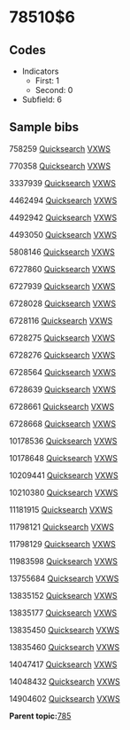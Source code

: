# 78510$6

## Codes

-   Indicators
    -   First: 1
    -   Second: 0
-   Subfield: 6

## Sample bibs

758259 [Quicksearch](https://search.library.yale.edu/catalog/758259) [VXWS](http://prodorbis.library.yale.edu:7014/vxws/GetHoldingsService?bibId=758259)

770358 [Quicksearch](https://search.library.yale.edu/catalog/770358) [VXWS](http://prodorbis.library.yale.edu:7014/vxws/GetHoldingsService?bibId=770358)

3337939 [Quicksearch](https://search.library.yale.edu/catalog/3337939) [VXWS](http://prodorbis.library.yale.edu:7014/vxws/GetHoldingsService?bibId=3337939)

4462494 [Quicksearch](https://search.library.yale.edu/catalog/4462494) [VXWS](http://prodorbis.library.yale.edu:7014/vxws/GetHoldingsService?bibId=4462494)

4492942 [Quicksearch](https://search.library.yale.edu/catalog/4492942) [VXWS](http://prodorbis.library.yale.edu:7014/vxws/GetHoldingsService?bibId=4492942)

4493050 [Quicksearch](https://search.library.yale.edu/catalog/4493050) [VXWS](http://prodorbis.library.yale.edu:7014/vxws/GetHoldingsService?bibId=4493050)

5808146 [Quicksearch](https://search.library.yale.edu/catalog/5808146) [VXWS](http://prodorbis.library.yale.edu:7014/vxws/GetHoldingsService?bibId=5808146)

6727860 [Quicksearch](https://search.library.yale.edu/catalog/6727860) [VXWS](http://prodorbis.library.yale.edu:7014/vxws/GetHoldingsService?bibId=6727860)

6727939 [Quicksearch](https://search.library.yale.edu/catalog/6727939) [VXWS](http://prodorbis.library.yale.edu:7014/vxws/GetHoldingsService?bibId=6727939)

6728028 [Quicksearch](https://search.library.yale.edu/catalog/6728028) [VXWS](http://prodorbis.library.yale.edu:7014/vxws/GetHoldingsService?bibId=6728028)

6728116 [Quicksearch](https://search.library.yale.edu/catalog/6728116) [VXWS](http://prodorbis.library.yale.edu:7014/vxws/GetHoldingsService?bibId=6728116)

6728275 [Quicksearch](https://search.library.yale.edu/catalog/6728275) [VXWS](http://prodorbis.library.yale.edu:7014/vxws/GetHoldingsService?bibId=6728275)

6728276 [Quicksearch](https://search.library.yale.edu/catalog/6728276) [VXWS](http://prodorbis.library.yale.edu:7014/vxws/GetHoldingsService?bibId=6728276)

6728564 [Quicksearch](https://search.library.yale.edu/catalog/6728564) [VXWS](http://prodorbis.library.yale.edu:7014/vxws/GetHoldingsService?bibId=6728564)

6728639 [Quicksearch](https://search.library.yale.edu/catalog/6728639) [VXWS](http://prodorbis.library.yale.edu:7014/vxws/GetHoldingsService?bibId=6728639)

6728661 [Quicksearch](https://search.library.yale.edu/catalog/6728661) [VXWS](http://prodorbis.library.yale.edu:7014/vxws/GetHoldingsService?bibId=6728661)

6728668 [Quicksearch](https://search.library.yale.edu/catalog/6728668) [VXWS](http://prodorbis.library.yale.edu:7014/vxws/GetHoldingsService?bibId=6728668)

10178536 [Quicksearch](https://search.library.yale.edu/catalog/10178536) [VXWS](http://prodorbis.library.yale.edu:7014/vxws/GetHoldingsService?bibId=10178536)

10178648 [Quicksearch](https://search.library.yale.edu/catalog/10178648) [VXWS](http://prodorbis.library.yale.edu:7014/vxws/GetHoldingsService?bibId=10178648)

10209441 [Quicksearch](https://search.library.yale.edu/catalog/10209441) [VXWS](http://prodorbis.library.yale.edu:7014/vxws/GetHoldingsService?bibId=10209441)

10210380 [Quicksearch](https://search.library.yale.edu/catalog/10210380) [VXWS](http://prodorbis.library.yale.edu:7014/vxws/GetHoldingsService?bibId=10210380)

11181915 [Quicksearch](https://search.library.yale.edu/catalog/11181915) [VXWS](http://prodorbis.library.yale.edu:7014/vxws/GetHoldingsService?bibId=11181915)

11798121 [Quicksearch](https://search.library.yale.edu/catalog/11798121) [VXWS](http://prodorbis.library.yale.edu:7014/vxws/GetHoldingsService?bibId=11798121)

11798129 [Quicksearch](https://search.library.yale.edu/catalog/11798129) [VXWS](http://prodorbis.library.yale.edu:7014/vxws/GetHoldingsService?bibId=11798129)

11983598 [Quicksearch](https://search.library.yale.edu/catalog/11983598) [VXWS](http://prodorbis.library.yale.edu:7014/vxws/GetHoldingsService?bibId=11983598)

13755684 [Quicksearch](https://search.library.yale.edu/catalog/13755684) [VXWS](http://prodorbis.library.yale.edu:7014/vxws/GetHoldingsService?bibId=13755684)

13835152 [Quicksearch](https://search.library.yale.edu/catalog/13835152) [VXWS](http://prodorbis.library.yale.edu:7014/vxws/GetHoldingsService?bibId=13835152)

13835177 [Quicksearch](https://search.library.yale.edu/catalog/13835177) [VXWS](http://prodorbis.library.yale.edu:7014/vxws/GetHoldingsService?bibId=13835177)

13835450 [Quicksearch](https://search.library.yale.edu/catalog/13835450) [VXWS](http://prodorbis.library.yale.edu:7014/vxws/GetHoldingsService?bibId=13835450)

13835460 [Quicksearch](https://search.library.yale.edu/catalog/13835460) [VXWS](http://prodorbis.library.yale.edu:7014/vxws/GetHoldingsService?bibId=13835460)

14047417 [Quicksearch](https://search.library.yale.edu/catalog/14047417) [VXWS](http://prodorbis.library.yale.edu:7014/vxws/GetHoldingsService?bibId=14047417)

14048432 [Quicksearch](https://search.library.yale.edu/catalog/14048432) [VXWS](http://prodorbis.library.yale.edu:7014/vxws/GetHoldingsService?bibId=14048432)

14904602 [Quicksearch](https://search.library.yale.edu/catalog/14904602) [VXWS](http://prodorbis.library.yale.edu:7014/vxws/GetHoldingsService?bibId=14904602)

**Parent topic:**[785](../../tags/785/785.md)

